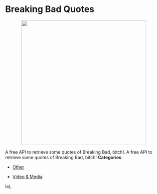 # Breaking Bad Quotes

<p align="center">
    <img width="400" src="https://raw.githubusercontent.com/awesome-apis/awesome-apis/apis/breaking-bad-quotes/logo_256x256.png" />
</p>


A free API to retrieve some quotes of Breaking Bad, bitch!.  A free API to retrieve some quotes of Breaking Bad, bitch!
**Categories**:

- [Other](https://github/awesome-apis/awesome-apis#other)

- [Video & Media](https://github/awesome-apis/awesome-apis#video-and-media)



ia),


